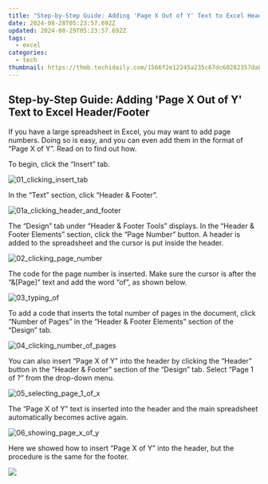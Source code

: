 ```yaml
---
title: "Step-by-Step Guide: Adding 'Page X Out of Y' Text to Excel Header/Footer"
date: 2024-08-28T05:23:57.692Z
updated: 2024-08-29T05:23:57.692Z
tags:
  - excel
categories:
  - tech
thumbnail: https://thmb.techidaily.com/1566f2e12245a235c67dc60282357da8be7ca7e87e9ad893653296d9f2133d72.jpg
---
```


## Step-by-Step Guide: Adding 'Page X Out of Y' Text to Excel Header/Footer

If you have a large spreadsheet in Excel, you may want to add page numbers. Doing so is easy, and you can even add them in the format of “Page X of Y”. Read on to find out how.

 To begin, click the “Insert” tab.

![01_clicking_insert_tab](https://static1.howtogeekimages.com/wordpress/wp-content/uploads/2015/10/01_clicking_insert_tab.png) 

 In the “Text” section, click “Header & Footer”.

![01a_clicking_header_and_footer](https://static1.howtogeekimages.com/wordpress/wp-content/uploads/2015/10/01a_clicking_header_and_footer.png) 

 The “Design” tab under “Header & Footer Tools” displays. In the “Header & Footer Elements” section, click the “Page Number” button. A header is added to the spreadsheet and the cursor is put inside the header.

![02_clicking_page_number](https://static1.howtogeekimages.com/wordpress/wp-content/uploads/2015/10/02_clicking_page_number.png) 

 The code for the page number is inserted. Make sure the cursor is after the “&\[Page\]” text and add the word “of”, as shown below.

![03_typing_of](https://static1.howtogeekimages.com/wordpress/wp-content/uploads/2015/10/03_typing_of.png) 

 To add a code that inserts the total number of pages in the document, click “Number of Pages” in the “Header & Footer Elements” section of the “Design” tab.

![04_clicking_number_of_pages](https://static1.howtogeekimages.com/wordpress/wp-content/uploads/2015/10/04_clicking_number_of_pages.png) 

 You can also insert “Page X of Y” into the header by clicking the “Header” button in the “Header & Footer” section of the “Design” tab. Select “Page 1 of ?” from the drop-down menu.

![05_selecting_page_1_of_x](https://static1.howtogeekimages.com/wordpress/wp-content/uploads/2015/10/05_selecting_page_1_of_x.png) 

 The “Page X of Y” text is inserted into the header and the main spreadsheet automatically becomes active again.

![06_showing_page_x_of_y](https://static1.howtogeekimages.com/wordpress/wp-content/uploads/2015/10/06_showing_page_x_of_y.png) 

 Here we showed how to insert “Page X of Y” into the header, but the procedure is the same for the footer.

<ins class="adsbygoogle"
     style="display:block"
     data-ad-format="autorelaxed"
     data-ad-client="ca-pub-7571918770474297"
     data-ad-slot="1223367746"></ins>



<ins class="adsbygoogle"
     style="display:block"
     data-ad-client="ca-pub-7571918770474297"
     data-ad-slot="8358498916"
     data-ad-format="auto"
     data-full-width-responsive="true"></ins>



<!-- affiliate ads begin -->
<a href="https://shop.copernic.com/order/checkout.php?PRODS=41033101&QTY=1&AFFILIATE=108875&CART=1"><img src="https://secure.2checkout.com/images/merchant/8d30aa96e72440759f74bd2306c1fa3d/Copernic-2023-Affiliate-728x90-Elite.png" border="0"></a>
<!-- affiliate ads end -->